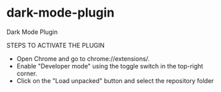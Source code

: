 # dark-mode-plugin

Dark Mode Plugin

STEPS TO ACTIVATE THE PLUGIN

- Open Chrome and go to chrome://extensions/.
- Enable "Developer mode" using the toggle switch in the top-right corner.
- Click on the "Load unpacked" button and select the repository folder
